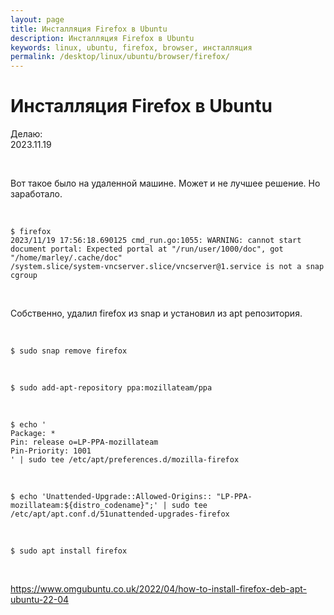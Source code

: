 ```yaml
---
layout: page
title: Инсталляция Firefox в Ubuntu
description: Инсталляция Firefox в Ubuntu
keywords: linux, ubuntu, firefox, browser, инсталляция
permalink: /desktop/linux/ubuntu/browser/firefox/
---
```


# Инсталляция Firefox в Ubuntu

Делаю:  
2023.11.19

<br/>

Вот такое было на удаленной машине. Может и не лучшее решение. Но заработало.

<br/>

```
$ firefox
2023/11/19 17:56:18.690125 cmd_run.go:1055: WARNING: cannot start document portal: Expected portal at "/run/user/1000/doc", got "/home/marley/.cache/doc"
/system.slice/system-vncserver.slice/vncserver@1.service is not a snap cgroup
```

<br/>

Собственно, удалил firefox из snap и установил из apt репозитория.

<br/>

```
$ sudo snap remove firefox
```

<br/>

```
$ sudo add-apt-repository ppa:mozillateam/ppa
```

<br/>

```
$ echo '
Package: *
Pin: release o=LP-PPA-mozillateam
Pin-Priority: 1001
' | sudo tee /etc/apt/preferences.d/mozilla-firefox
```

<br/>

```
$ echo 'Unattended-Upgrade::Allowed-Origins:: "LP-PPA-mozillateam:${distro_codename}";' | sudo tee /etc/apt/apt.conf.d/51unattended-upgrades-firefox
```

<br/>

```
$ sudo apt install firefox
```

<br/>

https://www.omgubuntu.co.uk/2022/04/how-to-install-firefox-deb-apt-ubuntu-22-04
